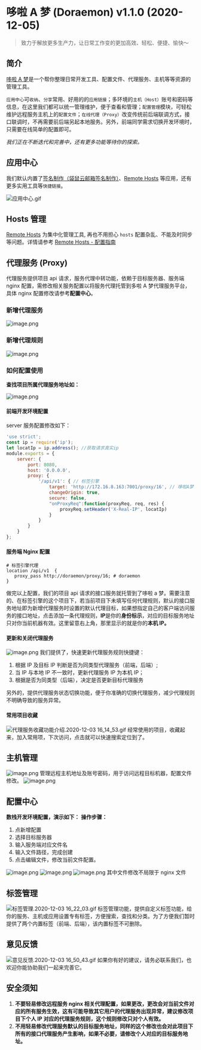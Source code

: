 # 哆啦 A 梦 (Doraemon) v1.1.0 (2020-12-05)

> 致力于解放更多生产力，让日常工作变的更加高效、轻松、便捷、愉快～

## 简介

[哆啦 A 梦](http://172.16.100.225:7001/page/home)是一个帮你整理日常开发工具、配置文件、代理服务、主机等等资源的管理工具。

`应用中心`可`收纳`、`分享`常用、好用的的`应用链接`；多环境的`主机（Host）`账号和密码等信息，在这里我们都可以统一管理维护，便于查看和管理；`配置管理`模块，可轻松维护远程服务主机上的`配置文件`；`在线代理（Proxy）`改变传统前后端联调方式，接口联调时，不再需要前后端另起本地服务。另外，前端同学需求切换开发环境时，只需要在线简单的配置即可。

*我们正在不断迭代和完善中，还有更多功能等待你的探索。*

## 应用中心

我们默认内置了[签名制作（袋鼠云邮箱签名制作）](http://172.16.100.225:7001/page/mail-sign)、[Remote Hosts](##) 等应用，还有更多实用工具等`快捷链接`。

![应用中心.gif](https://cdn.nlark.com/yuque/0/2020/gif/188521/1606987091343-f0802ba1-359e-4263-b864-4d0f84424bc5.gif#align=left&display=inline&height=980&margin=%5Bobject%20Object%5D&name=%E5%BA%94%E7%94%A8%E4%B8%AD%E5%BF%83.gif&originHeight=980&originWidth=1392&size=953676&status=done&style=none&width=1392)

## Hosts 管理

[Remote Hosts](##) 为集中化管理工具, 再也不用担心 `hosts` 配置杂乱、不能及时同步等问题。详情请参考 [Remote Hosts - 配置指南](https://dtstack.yuque.com/rd-center/sm6war/chnwbl)

## 代理服务 (Proxy)

代理服务提供项目 api 请求，服务代理中转功能，依赖于目标服务器、服务端 nginx 配置，需修改相关服务配置以将服务代理托管到多啦 A 梦代理服务平台，具体 nginx 配置修改请参考**配置中心**。

### 新增代理服务

![image.png](https://cdn.nlark.com/yuque/0/2020/png/188521/1606981488612-e1837130-d4ef-43e9-b26a-be69913cc91c.png#align=left&display=inline&height=325&margin=%5Bobject%20Object%5D&name=image.png&originHeight=325&originWidth=561&size=49523&status=done&style=none&width=561)

### 新增代理规则

![image.png](https://cdn.nlark.com/yuque/0/2020/png/188521/1606981294056-8278e0cf-65b2-4af2-83f6-d6a70b337600.png#align=left&display=inline&height=351&margin=%5Bobject%20Object%5D&name=image.png&originHeight=406&originWidth=784&size=133509&status=done&style=none&width=677)

### 如何配置使用

**查找项目所属代理服务地址如：**

![image.png](https://cdn.nlark.com/yuque/0/2020/png/188521/1606981073121-fb232f91-7f39-4020-a73c-b860fb953c81.png#align=left&display=inline&height=58&margin=%5Bobject%20Object%5D&name=image.png&originHeight=105&originWidth=1339&size=64389&status=done&style=none&width=741)

#### 前端开发环境配置

server 服务配置修改如下：

```javascript
'use strict';
const ip = require('ip');
let locatIp = ip.address(); //获取请求真实ip
module.exports = {
    server: {
        port: 8080,
        host: '0.0.0.0',
        proxy: {
            '/api/v1': { // 标签引擎
                target: 'http://172.16.8.163:7001/proxy/16', // 哆啦A梦
                changeOrigin: true,
                secure: false,
                "onProxyReq":function(proxyReq, req, res) {
                    proxyReq.setHeader('X-Real-IP', locatIp)
                }
            }
        }
    }
};
```

#### 服务端 Nginx 配置

```shell
# 标签引擎代理
location /api/v1  {
   proxy_pass http://doraemon/proxy/16; # doraemon
}
```

做完以上配置，我们的项目 api 请求的接口服务就托管到了哆啦 a 梦。需要注意的、在标签引擎的这个项目下，若当前项目下未填写任何代理规则，默认的接口服务地址即为新增代理服务时设置的默认代理目标，如果想指定自己的客户端访问服务的接口地址，点击添加一条代理规则，**IP**是你的**身份标示**，对应的目标服务地址只对你当前机器有效。这里留意右上角，那里显示的就是你的**本机 IP。**

#### 更新和关闭代理服务

![image.png](https://cdn.nlark.com/yuque/0/2020/png/188521/1606982481937-97f59bed-8993-44ff-9e3d-277626710f43.png#align=left&display=inline&height=196&margin=%5Bobject%20Object%5D&name=image.png&originHeight=347&originWidth=1324&size=230588&status=done&style=none&width=746)
我们提供了，快速更新代理服务规则快捷键：

1. 根据 IP 及目标 IP 判断是否为同类型代理服务（前端，后端）;
2. 当 IP 与本地 IP 不一致时，更新代理服务 IP 为本机 IP；
3. 根据是否为同类型（后端），决定是否更新目标代理服务

另外的，提供代理服务状态切换功能，便于你准确的切换代理服务，减少代理规则不明确导致的服务异常。

#### 常用项目收藏

![代理服务收藏功能介绍.2020-12-03 16_14_53.gif](https://cdn.nlark.com/yuque/0/2020/gif/188521/1606983352622-f280ca9f-49c9-4935-b921-25f91bdfdcd8.gif#align=left&display=inline&height=530&margin=%5Bobject%20Object%5D&name=%E4%BB%A3%E7%90%86%E6%9C%8D%E5%8A%A1%E6%94%B6%E8%97%8F%E5%8A%9F%E8%83%BD%E4%BB%8B%E7%BB%8D.2020-12-03%2016_14_53.gif&originHeight=980&originWidth=1379&size=1570156&status=done&style=none&width=746)
经常使用的项目，收藏起来，加入常用项，下次访问，点击就可以快速搜索定位到了。

## 主机管理

![image.png](https://cdn.nlark.com/yuque/0/2020/png/188521/1606984300720-6ed0ac4c-caf0-4e6a-8e50-64db6334e83e.png#align=left&display=inline&height=428&margin=%5Bobject%20Object%5D&name=image.png&originHeight=856&originWidth=1373&size=385280&status=done&style=none&width=686.5)
管理远程主机地址及账号密码，用于访问远程目标机器，配置文件修改。
![image.png](https://cdn.nlark.com/yuque/0/2020/png/188521/1606984357812-25a9b477-040b-4398-abd8-929b38c82411.png#align=left&display=inline&height=104&margin=%5Bobject%20Object%5D&name=image.png&originHeight=182&originWidth=1308&size=62228&status=done&style=none&width=746)

## 配置中心

**数栈开发环境配置，演示如下：**
**操作步骤：**

1. 点新增配置
1. 选择目标服务器
1. 输入服务端对应文件名
1. 输入文件路径，完成创建
1. 点击编辑文件，修改当前文件配置。

![image.png](https://cdn.nlark.com/yuque/0/2020/png/188521/1606984642834-752298b9-0f39-46ab-912c-01a26b2a1801.png#align=left&display=inline&height=427&margin=%5Bobject%20Object%5D&name=image.png&originHeight=576&originWidth=667&size=129350&status=done&style=none&width=495)
![image.png](https://cdn.nlark.com/yuque/0/2020/png/188521/1606984975630-61aba3a8-9205-4b01-bae4-9945869d1dfd.png#align=left&display=inline&height=41&margin=%5Bobject%20Object%5D&name=image.png&originHeight=73&originWidth=1332&size=42699&status=done&style=none&width=746)
![image.png](https://cdn.nlark.com/yuque/0/2020/png/188521/1606984803885-37209436-4add-4917-ba1f-2814d335de3c.png#align=left&display=inline&height=525&margin=%5Bobject%20Object%5D&name=image.png&originHeight=980&originWidth=1392&size=595179&status=done&style=none&width=746)
其中文件修改不局限于 nginx 文件

## 标签管理

![标签管理.2020-12-03 16_22_03.gif](https://cdn.nlark.com/yuque/0/2020/gif/188521/1606983737401-a9f6d19e-6e1c-4fbe-948b-30da2eaa484b.gif#align=left&display=inline&height=980&margin=%5Bobject%20Object%5D&name=%E6%A0%87%E7%AD%BE%E7%AE%A1%E7%90%86.2020-12-03%2016_22_03.gif&originHeight=980&originWidth=1379&size=660240&status=done&style=none&width=1379)
标签管理功能，提供自定义标签功能，给你的服务、主机或应用设置专有标签，方便搜索，查找和分类。为了方便我们暂时提供了两个内置标签（前端、后端），该内置标签不可删除。

## 意见反馈

![意见反馈.2020-12-03 16_50_43.gif](https://cdn.nlark.com/yuque/0/2020/gif/188521/1606985461054-486c8250-0150-42a4-9103-43060bf8d3a6.gif#align=left&display=inline&height=980&margin=%5Bobject%20Object%5D&name=%E6%84%8F%E8%A7%81%E5%8F%8D%E9%A6%88.2020-12-03%2016_50_43.gif&originHeight=980&originWidth=1392&size=732411&status=done&style=none&width=1392)
如果你有好的建议，请务必联系我们，也欢迎你能协助我们一起来完善它。

## 安全须知

1. **不要轻易修改远程服务 nginx 相关代理配置，如果更改，更改会对当前文件对应的所有服务生效，这有可能导致其它用户的代理服务出现异常，建议修改项目下个人 IP 对应的代理服务规则，这个规则修改只对个人有效。**
1. **不用轻易修改代理服务默认的目标服务地址，同样的这个修改也会对此项目下所有的接口代理服务产生影响，如果不必要，请修改个人对应的目标服务地址。**
